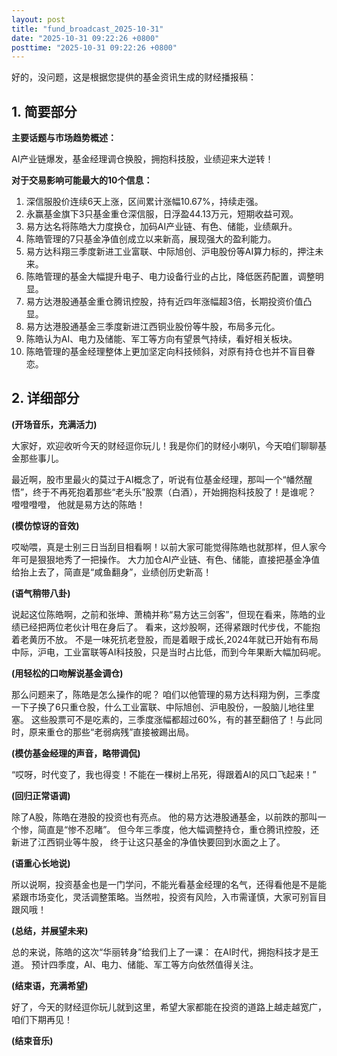 ```yaml
---
layout: post
title: "fund_broadcast_2025-10-31"
date: "2025-10-31 09:22:26 +0800"
posttime: "2025-10-31 09:22:26 +0800"
---
```


好的，没问题，这是根据您提供的基金资讯生成的财经播报稿：

## 1. 简要部分

**主要话题与市场趋势概述：**

AI产业链爆发，基金经理调仓换股，拥抱科技股，业绩迎来大逆转！

**对于交易影响可能最大的10个信息：**

1.  深信服股价连续6天上涨，区间累计涨幅10.67%，持续走强。
2.  永赢基金旗下3只基金重仓深信服，日浮盈44.13万元，短期收益可观。
3.  易方达名将陈皓大力度换仓，加码AI产业链、有色、储能，业绩飙升。
4.  陈皓管理的7只基金净值创成立以来新高，展现强大的盈利能力。
5.  易方达科翔三季度新进工业富联、中际旭创、沪电股份等AI算力标的，押注未来。
6.  陈皓管理的基金大幅提升电子、电力设备行业的占比，降低医药配置，调整明显。
7.  易方达港股通基金重仓腾讯控股，持有近四年涨幅超3倍，长期投资价值凸显。
8.  易方达港股通基金三季度新进江西铜业股份等牛股，布局多元化。
9.  陈皓认为AI、电力及储能、军工等方向有望景气持续，看好相关板块。
10. 陈皓管理的基金经理整体上更加坚定向科技倾斜，对原有持仓也并不盲目眷恋。

## 2. 详细部分

**(开场音乐，充满活力)**

大家好，欢迎收听今天的财经逗你玩儿！我是你们的财经小喇叭，今天咱们聊聊基金那些事儿。

最近啊，股市里最火的莫过于AI概念了，听说有位基金经理，那叫一个“幡然醒悟”，终于不再死抱着那些“老头乐”股票（白酒），开始拥抱科技股了！是谁呢？ 噔噔噔噔， 他就是易方达的陈皓！

**(模仿惊讶的音效)**

哎呦喂，真是士别三日当刮目相看啊！以前大家可能觉得陈皓也就那样，但人家今年可是狠狠地秀了一把操作。 大力加仓AI产业链、有色、储能，直接把基金净值给抬上去了，简直是“咸鱼翻身”，业绩创历史新高！

**(语气稍带八卦)**

说起这位陈皓啊，之前和张坤、萧楠并称“易方达三剑客”，但现在看来，陈皓的业绩已经把两位老伙计甩在身后了。 看来，这炒股啊，还得紧跟时代步伐，不能抱着老黄历不放。
不是一味死抗老登股，而是着眼于成长,2024年就已开始有布局中际，沪电，工业富联等AI科技股，只是当时占比低，而到今年果断大幅加码呢。

**(用轻松的口吻解说基金调仓)**

那么问题来了，陈皓是怎么操作的呢？ 咱们以他管理的易方达科翔为例，三季度一下子换了6只重仓股，什么工业富联、中际旭创、沪电股份，一股脑儿地往里塞。 这些股票可不是吃素的，三季度涨幅都超过60%，有的甚至翻倍了！与此同时，原来重仓的那些“老弱病残”直接被踢出局。

**(模仿基金经理的声音，略带调侃)**

“哎呀，时代变了，我也得变！不能在一棵树上吊死，得跟着AI的风口飞起来！”

**(回归正常语调)**

除了A股，陈皓在港股的投资也有亮点。 他的易方达港股通基金，以前跌的那叫一个惨，简直是“惨不忍睹”。 但今年三季度，他大幅调整持仓，重仓腾讯控股，还新进了江西铜业等牛股， 终于让这只基金的净值快要回到水面之上了。

**(语重心长地说)**

所以说啊，投资基金也是一门学问，不能光看基金经理的名气，还得看他是不是能紧跟市场变化，灵活调整策略。当然啦，投资有风险，入市需谨慎，大家可别盲目跟风哦！

**(总结，并展望未来)**

总的来说，陈皓的这次“华丽转身”给我们上了一课： 在AI时代，拥抱科技才是王道。 预计四季度，AI、电力、储能、军工等方向依然值得关注。

**(结束语，充满希望)**

好了，今天的财经逗你玩儿就到这里，希望大家都能在投资的道路上越走越宽广，咱们下期再见！

**(结束音乐)**